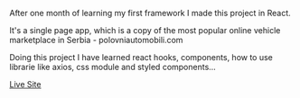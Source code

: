 After one month of learning my first framework I made this project in React.

It's a single page app, which is a copy of the most popular online vehicle marketplace in Serbia - polovniautomobili.com

Doing this project I have learned react hooks, components, how to use librarie like axios, css module and styled components...

[Live Site](https://polovni-auti.netlify.app/)
